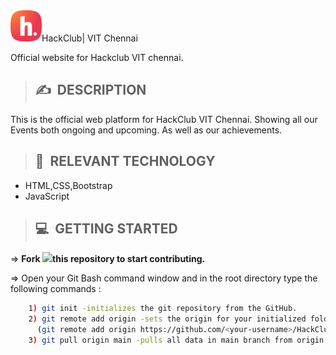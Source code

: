 
<td><img width="50" height="50" src='https://github.com/HackclubVIT/HackClub-Website/blob/master/assests/output-onlinepngtools.png'>HackClub| VIT Chennai</td>

Official website for Hackclub VIT chennai.

>## ✍&nbsp; DESCRIPTION
This is the official web platform for HackClub VIT Chennai. Showing all our Events both ongoing and upcoming. As well as our achievements. 

>## 📂&nbsp; RELEVANT TECHNOLOGY
* HTML,CSS,Bootstrap
* JavaScript

>## 💻&nbsp; GETTING STARTED

=> **Fork <a href="https://github.com/HackclubVIT/HackClub-Website"><img src="https://img.icons8.com/ios/24/000000/code-fork.png"></a>this repository to start contributing.**

=> Open your Git Bash command window and in the root directory type the following commands :
```bash
    1) git init -initializes the git repository from the GitHub. 
    2) git remote add origin -sets the origin for your initialized folder
      (git remote add origin https://github.com/<your-username>/HackClub-Website)
    3) git pull origin main -pulls all data in main branch from origin into your local machine
